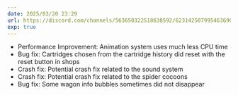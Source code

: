 ```yaml
---
date: 2025/03/20 23:29
url: https://discord.com/channels/563650322518638592/623142507995463690/1352287881955119207
exp: true
---
```

- Performance Improvement: Animation system uses much less CPU time
- Bug fix: Cartridges chosen from the cartridge history did reset with the reset button in shops
- Crash fix: Potential crash fix related to the sound system
- Crash fix: Potential crash fix related to the spider cocoons
- Bug fix: Some wagon info bubbles sometimes did not disappear